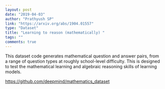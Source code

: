 ```yaml
---
layout: post
date: "2019-04-03"
author: "Prathyush SP"
link: "https://arxiv.org/abs/1904.01557"
type: "Dataset"
title: "Learning to reason (mathematically) "
tags: ""
comments: true
---
```

This dataset code generates mathematical question and answer pairs, from a range of question types at roughly school-level difficulty. This is designed to test the mathematical learning and algebraic reasoning skills of learning models.

https://github.com/deepmind/mathematics_dataset